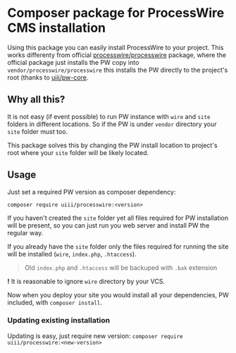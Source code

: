 # Composer package for ProcessWire CMS installation

Using this package you can easily install ProcessWire to your project.
This works differenty from official [processwire/processwire](https://packagist.org/packages/processwire/processwire) package,
where the official package just installs the PW copy into `vendor/processwire/processwire` this installs the PW directly
to the project's root (thanks to [uiii/pw-core](https://github.com/uiii/pw-core).

## Why all this?
It is not easy (if event possible) to run PW instance with `wire` and `site` folders in different locations.
So if the PW is under `vendor` directory your `site` folder must too.

This package solves this by changing the PW install location to project's root where your `site` folder will be likely located.

## Usage

Just set a required PW version as composer dependency:

```
composer require uiii/processwire:<version>
```

If you haven't created the `site` folder yet all files required for PW installation will be present, so you can just run you web server and install PW the regular way.

If you already have the `site` folder only the files required for running the site will be installed (`wire`, `index.php`, `.htaccess`).

> Old `index.php` and `.htaccess` will be backuped with `.bak` extension

**!** It is reasonable to ignore `wire` directory by your VCS.

Now when you deploy your site you would install all your dependencies, PW included, with `composer install`.

### Updating existing installation

Updating is easy, just require new version: `composer require uiii/processwire:<new-version>`